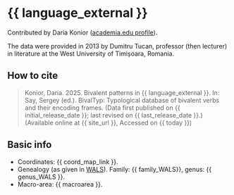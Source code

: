 # {{ language_external }}
Contributed by Daria Konior ([academia.edu profile](https://iling-spb.academia.edu/DariaKonior)).

The data were provided in 2013 by Dumitru Tucan, professor (then lecturer) in literature at the West University of Timișoara, Romania.

## How to cite
> Konior, Daria. 2025. Bivalent patterns in {{ language_external }}. 
> In: Say, Sergey (ed.). BivalTyp: 
> Typological database of bivalent verbs and their encoding frames. 
> (Data first published on {{ initial_release_date }}; last revised on {{ last_release_date }}.) 
> (Available online at {{ site_url }}, Accessed on {{ today }})

## Basic info
- Coordinates: {{ coord_map_link }}.
- Genealogy (as given in [WALS](https://wals.info/)). Family: {{ family_WALS}}, genus: {{ genus_WALS }}.
- Macro-area: {{ macroarea }}.
